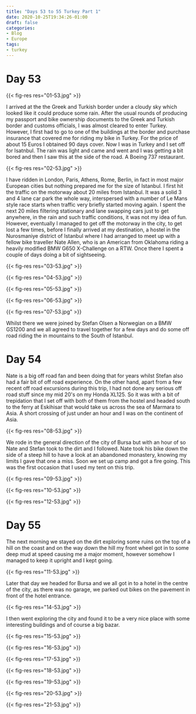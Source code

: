 ```yaml
---
title: "Days 53 to 55 Turkey Part 1"
date: 2020-10-25T19:34:26-01:00
draft: false
categories:
- Blog
- Europe
tags:
- turkey
---
```


# Day 53

{{< fig-res res="01-53.jpg" >}}

I arrived at the the Greek and Turkish border under a cloudy sky which looked like it could produce some rain. After the usual rounds of producing my passport and bike ownership documents to the Greek and Turkish border and customs officials, I was almost cleared to enter Turkey. However, I first had to go to one of the buildings at the border and purchase insurance that covered me for riding my bike in Turkey. For the price of about 15 Euros I obtained 90 days cover. Now I was in Turkey and I set off for Isatnbul. The rain was light and came and went and I was getting a bit bored and then I saw this at the side of the road. A Boeing 737 restaurant.

{{< fig-res res="02-53.jpg" >}}

I have ridden in London, Paris, Athens, Rome, Berlin, in fact in most major European cities but nothing prepared me for the size of Istanbul. I first hit the traffic on the motorway about 20 miles from Istanbul. It was a solid 3 and 4 lane car park the whole way, interspersed with a number of Le Mans style race starts when traffic very briefly started moving again. I spent the next 20 miles filtering stationary and lane swapping cars just to get anywhere, in the rain and such traffic conditions, it was not my idea of fun. However, eventually I managed to get off the motorway in the city, to get lost a few times, before I finally arrived at my destination, a hostel in the Nurosmaniye district of Istanbul where I had arranged to meet up with a fellow bike traveller Nate Allen, who is an American from Oklahoma riding a heavily modified BMW G650 X-Challenge on a RTW. Once there I spent a couple of days doing a bit of sightseeing.

{{< fig-res res="03-53.jpg" >}}

{{< fig-res res="04-53.jpg" >}}

{{< fig-res res="05-53.jpg" >}}

{{< fig-res res="06-53.jpg" >}}

{{< fig-res res="07-53.jpg" >}}

Whilst there we were joined by Stefan Olsen a Norwegian on a BMW GS1200 and we all agreed to travel together for a few days and do some off road riding the in mountains to the South of Istanbul.

# Day 54

Nate is a big off road fan and been doing that for years whilst Stefan also had a fair bit of off road experience. On the other hand, apart from a few recent off road excursions during this trip, I had not done any serious off road stuff since my mid 20's on my Honda XL125. So it was with a bit of trepidation that I set off with both of them from the hostel and headed south to the ferry at Eskihisar that would take us across the sea of Marmara to Asia. A short crossing of just under an hour and I was on the continent of Asia.

{{< fig-res res="08-53.jpg" >}}

We rode in the general direction of the city of Bursa but with an hour of so Nate and Stefan took to the dirt and I followed. Nate took his bike down the side of a steep hill to have a look at an abandoned monastery, knowing my limits I gave that one a miss. Soon we set up camp and got a fire going. This was the first occasion that I used my tent on this trip.

{{< fig-res res="09-53.jpg" >}}

{{< fig-res res="10-53.jpg" >}}

{{< fig-res res="12-53.jpg" >}}

# Day 55

The next morning we stayed on the dirt exploring some ruins on the top of a hill on the coast and on the way down the hill my front wheel got in to some deep mud at speed causing me a major moment, however somehow I managed to keep it upright and I kept going. 

{{< fig-res res="11-53.jpg" >}}

Later that day we headed for Bursa and we all got in to a hotel in the centre of the city, as there was no garage, we parked out bikes on the pavement in front of the hotel entrance.

{{< fig-res res="14-53.jpg" >}}

I then went exploring the city and found it to be a very nice place with some interesting buildings and of course a big bazar.

{{< fig-res res="15-53.jpg" >}}

{{< fig-res res="16-53.jpg" >}}

{{< fig-res res="17-53.jpg" >}}

{{< fig-res res="18-53.jpg" >}}

{{< fig-res res="19-53.jpg" >}}

{{< fig-res res="20-53.jpg" >}}

{{< fig-res res="21-53.jpg" >}}